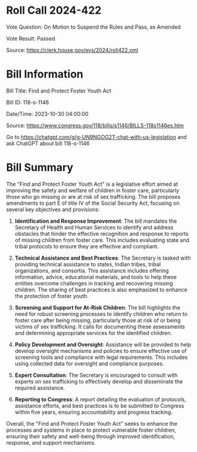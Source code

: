 # Roll Call 2024-422

Vote Question: On Motion to Suspend the Rules and Pass, as Amended

Vote Result: Passed

Source: https://clerk.house.gov/evs/2024/roll422.xml

# Bill Information

Bill Title: Find and Protect Foster Youth Act

Bill ID: 118-s-1146

Date/Time: 2023-10-30 04:00:00

Source: https://www.congress.gov/118/bills/s1146/BILLS-118s1146es.htm

Go to https://chatgpt.com/g/g-UN9NGOG2T-chat-with-us-legislation and ask ChatGPT about bill 118-s-1146

# Bill Summary
The "Find and Protect Foster Youth Act" is a legislative effort aimed at improving the safety and welfare of children in foster care, particularly those who go missing or are at risk of sex trafficking. The bill proposes amendments to part E of title IV of the Social Security Act, focusing on several key objectives and provisions:

1. **Identification and Response Improvement**: The bill mandates the Secretary of Health and Human Services to identify and address obstacles that hinder the effective recognition and response to reports of missing children from foster care. This includes evaluating state and tribal protocols to ensure they are effective and compliant.

2. **Technical Assistance and Best Practices**: The Secretary is tasked with providing technical assistance to states, Indian tribes, tribal organizations, and consortia. This assistance includes offering information, advice, educational materials, and tools to help these entities overcome challenges in tracking and recovering missing children. The sharing of best practices is also emphasized to enhance the protection of foster youth.

3. **Screening and Support for At-Risk Children**: The bill highlights the need for robust screening processes to identify children who return to foster care after being missing, particularly those at risk of or being victims of sex trafficking. It calls for documenting these assessments and determining appropriate services for the identified children.

4. **Policy Development and Oversight**: Assistance will be provided to help develop oversight mechanisms and policies to ensure effective use of screening tools and compliance with legal requirements. This includes using collected data for oversight and compliance purposes.

5. **Expert Consultation**: The Secretary is encouraged to consult with experts on sex trafficking to effectively develop and disseminate the required assistance.

6. **Reporting to Congress**: A report detailing the evaluation of protocols, assistance efforts, and best practices is to be submitted to Congress within five years, ensuring accountability and progress tracking.

Overall, the "Find and Protect Foster Youth Act" seeks to enhance the processes and systems in place to protect vulnerable foster children, ensuring their safety and well-being through improved identification, response, and support mechanisms.
